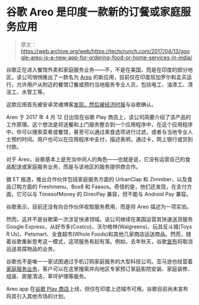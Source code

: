# 谷歌 Areo 是印度一款新的订餐或家庭服务应用

> 原文：<https://web.archive.org/web/https://techcrunch.com/2017/04/13/google-areo-is-a-new-app-for-ordering-food-or-home-services-in-india/>

谷歌正在进入餐馆外卖和家庭服务业务——不，不是在美国，而是在印度的部分地区。该公司悄悄推出了一款名为 [Areo](https://web.archive.org/web/20230315095315/https://play.google.com/store/apps/details?id=com.google.android.apps.ondemand.consumer) 的新应用，目前仅在印度班加罗尔和孟买运行，允许用户从附近的餐馆订餐或预约当地服务专业人员，包括电工、油漆工、清洁工、水管工等。

这款应用首先被安卓灵魂博客[发现，然后被](https://web.archive.org/web/20230315095315/http://www.theandroidsoul.com/google-areo-app-order-food-home-services/)[经济时报](https://web.archive.org/web/20230315095315/http://tech.economictimes.indiatimes.com/news/mobile/google-india-launches-areo-a-food-delivery-home-services-app/58159124)与谷歌确认。

Areo 于 2017 年 4 月 12 日出现在谷歌 Play 商店上，该公司简要介绍了该产品的工作原理。这个想法是将送餐和上门服务整合到一个应用程序中，在这个应用程序中，你可以搜索菜肴或餐馆，甚至可以通过素食选项进行过滤，或者与当地专业人士预约时间。用户也可以在应用程序中支付，描述表明，通过卡，网上银行或货到付款。

对于 Areo，谷歌基本上是充当中间人的角色——也就是说，它没有运营自己的食品配送或家庭服务业务，而是与该地区的服务提供商合作。

据 ET 报道，推出合作伙伴包括家庭服务方面的 UrbanClap 和 Zimmber，以及食品订购方面的 Freshmenu、Box8 和 Faasos。奇怪的是，他们还发现，在支付方面，它可以与 TimesofMoney 的 DirecPay 兼容，但不能与 Android Pay 兼容。

谷歌表示，目前还没有向合作伙伴收取服务费用，而是将 Areo 描述为一项实验。

然而，这并不是谷歌第一次涉足快递领域。该公司继续在美国运营其快速送货服务 Google Express，从好市多(Costco)、沃尔格林(Walgreens)、玩具反斗城(Toys R Us)、Petsmart、全食超市(Whole Foods)和其他几家商店运送商品。然而，随着谷歌重新思考这一模式，这项服务有起有落。例如，去年秋天，谷歌[宣布](https://web.archive.org/web/20230315095315/http://www.businessinsider.com/google-express-delivery-cuts-perishables-plans-to-expand-throughout-us-2016-9)将取消运送易腐物品的业务。

谷歌也不是唯一一家试图通过手机订购家庭服务的大型科技公司。亚马逊也经营着[家庭服务业务](https://web.archive.org/web/20230315095315/https://www.amazon.com/Amazon-Home-Services)，客户可以在这里搜索并向地区专家预订家庭影院安装、家庭装修、组装、房屋清洁、草坪护理等服务。

Areo app 在[谷歌 Play 商店](https://web.archive.org/web/20230315095315/https://play.google.com/store/apps/details?id=com.google.android.apps.ondemand.consumer)上线，但仅在印度上述城市可用。谷歌目前尚未宣布将其引入其他市场的计划。
